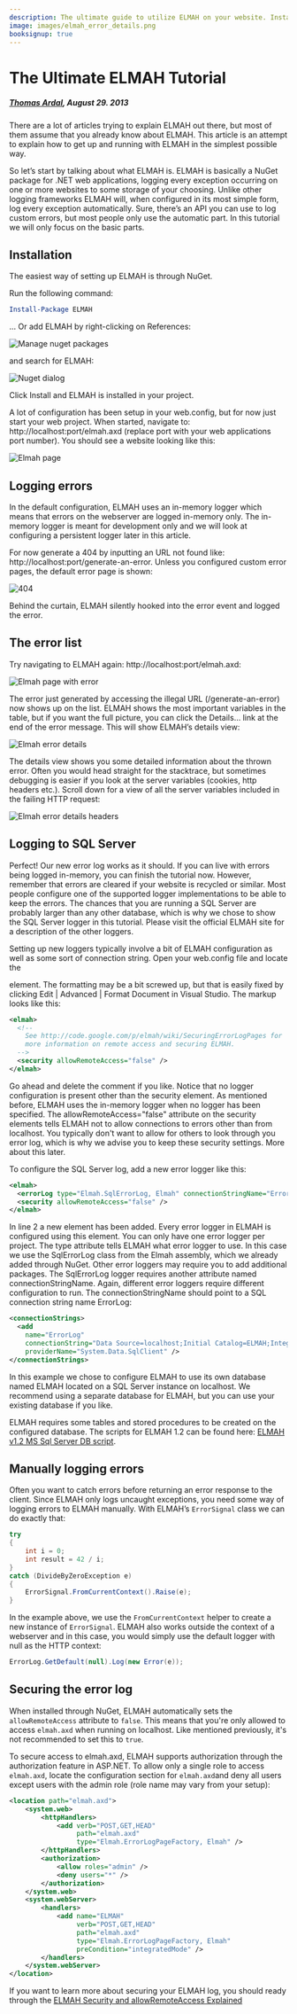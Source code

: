 ---description: The ultimate guide to utilize ELMAH on your website. Install, secure and configure ELMAH to log to SQL Server or memory. How do you log errors manually?image: images/elmah_error_details.pngbooksignup: true---# The Ultimate ELMAH Tutorial##### [Thomas Ardal](http://elmah.io/about/), August 29. 2013There are a lot of articles trying to explain ELMAH out there, but most of them assume that you already know about ELMAH. This article is an attempt to explain how to get up and running with ELMAH in the simplest possible way.So let’s start by talking about what ELMAH is. ELMAH is basically a NuGet package for .NET web applications, logging every exception occurring on one or more websites to some storage of your choosing. Unlike other logging frameworks ELMAH will, when configured in its most simple form, log every exception automatically. Sure, there’s an API you can use to log custom errors, but most people only use the automatic part. In this tutorial we will only focus on the basic parts.## InstallationThe easiest way of setting up ELMAH is through NuGet.Run the following command:```powershellInstall-Package ELMAH```... Or add ELMAH by right-clicking on References:![Manage nuget packages](images/manage_nuget_packages.png)and search for ELMAH:![Nuget dialog](images/nuget_dialog.png)Click Install and ELMAH is installed in your project.A lot of configuration has been setup in your web.config, but for now just start your web project. When started, navigate to: http://localhost:port/elmah.axd (replace port with your web applications port number). You should see a website looking like this:![Elmah page](images/elmah_page.png)## Logging errorsIn the default configuration, ELMAH uses an in-memory logger which means that errors on the webserver are logged in-memory only. The in-memory logger is meant for development only and we will look at configuring a persistent logger later in this article.For now generate a 404 by inputting an URL not found like: http://localhost:port/generate-an-error. Unless you configured custom error pages, the default error page is shown:![404](images/404.png)Behind the curtain, ELMAH silently hooked into the error event and logged the error.## The error listTry navigating to ELMAH again: http://localhost:port/elmah.axd:![Elmah page with error](images/elmah_page_with_error.png)The error just generated by accessing the illegal URL (/generate-an-error) now shows up on the list. ELMAH shows the most important variables in the table, but if you want the full picture, you can click the Details… link at the end of the error message. This will show ELMAH’s details view:![Elmah error details](images/elmah_error_details.png)The details view shows you some detailed information about the thrown error. Often you would head straight for the stacktrace, but sometimes debugging is easier if you look at the server variables (cookies, http headers etc.). Scroll down for a view of all the server variables included in the failing HTTP request:![Elmah error details headers](images/elmah_error_details_headers.png)## Logging to SQL ServerPerfect! Our new error log works as it should. If you can live with errors being logged in-memory, you can finish the tutorial now. However, remember that errors are cleared if your website is recycled or similar. Most people configure one of the supported logger implementations to be able to keep the errors. The chances that you are running a SQL Server are probably larger than any other database, which is why we chose to show the SQL Server logger in this tutorial. Please visit the official ELMAH site for a description of the other loggers.Setting up new loggers typically involve a bit of ELMAH configuration as well as some sort of connection string. Open your web.config file and locate theelement. The formatting may be a bit screwed up, but that is easily fixed by clicking Edit | Advanced | Format Document in Visual Studio. The markup looks like this:```xml<elmah>  <!--    See http://code.google.com/p/elmah/wiki/SecuringErrorLogPages for    more information on remote access and securing ELMAH.  -->  <security allowRemoteAccess="false" /></elmah>```Go ahead and delete the comment if you like. Notice that no logger configuration is present other than the security element. As mentioned before, ELMAH uses the in-memory logger when no logger has been specified. The allowRemoteAccess="false" attribute on the security elements tells ELMAH not to allow connections to errors other than from localhost. You typically don't want to allow for others to look through you error log, which is why we advise you to keep these security settings. More about this later.To configure the SQL Server log, add a new error logger like this:```xml<elmah>  <errorLog type="Elmah.SqlErrorLog, Elmah" connectionStringName="ErrorLog"/>  <security allowRemoteAccess="false" /></elmah>```In line 2 a new element has been added. Every error logger in ELMAH is configured using this element. You can only have one error logger per project. The type attribute tells ELMAH what error logger to use. In this case we use the SqlErrorLog class from the Elmah assembly, which we already added through NuGet. Other error loggers may require you to add additional packages. The SqlErrorLog logger requires another attribute named connectionStringName. Again, different error loggers require different configuration to run. The connectionStringName should point to a SQL connection string name ErrorLog:```xml<connectionStrings>  <add    name="ErrorLog"    connectionString="Data Source=localhost;Initial Catalog=ELMAH;Integrated Security=SSPI;"    providerName="System.Data.SqlClient" /></connectionStrings>```In this example we chose to configure ELMAH to use its own database named ELMAH located on a SQL Server instance on localhost. We recommend using a separate database for ELMAH, but you can use your existing database if you like.ELMAH requires some tables and stored procedures to be created on the configured database. The scripts for ELMAH 1.2 can be found here: [ELMAH v1.2 MS Sql Server DB script](https://github.com/elmah/Elmah/blob/master/src/Elmah.SqlServer/SQLServer.sql).## Manually logging errorsOften you want to catch errors before returning an error response to the client. Since ELMAH only logs uncaught exceptions, you need some way of logging errors to ELMAH manually. With ELMAH’s `ErrorSignal` class we can do exactly that:```csharptry{    int i = 0;    int result = 42 / i;}catch (DivideByZeroException e){    ErrorSignal.FromCurrentContext().Raise(e);}```In the example above, we use the `FromCurrentContext` helper to create a new instance of `ErrorSignal`. ELMAH also works outside the context of a webserver and in this case, you would simply use the default logger with null as the HTTP context:```csharpErrorLog.GetDefault(null).Log(new Error(e));```## Securing the error logWhen installed through NuGet, ELMAH automatically sets the `allowRemoteAccess` attribute to `false`. This means that you're only allowed to access `elmah.axd` when running on localhost. Like mentioned previously, it's not recommended to set this to `true`.To secure access to elmah.axd, ELMAH supports authorization through the authorization feature in ASP.NET. To allow only a single role to access `elmah.axd`, locate the configuration section for `elmah.axd`and deny all users except users with the admin role (role name may vary from your setup):```xml<location path="elmah.axd">    <system.web>        <httpHandlers>            <add verb="POST,GET,HEAD"                 path="elmah.axd"                 type="Elmah.ErrorLogPageFactory, Elmah" />        </httpHandlers>        <authorization>            <allow roles="admin" />            <deny users="*" />        </authorization>    </system.web>    <system.webServer>        <handlers>            <add name="ELMAH"                 verb="POST,GET,HEAD"                 path="elmah.axd"                 type="Elmah.ErrorLogPageFactory, Elmah"                 preCondition="integratedMode" />        </handlers>    </system.webServer></location>```If you want to learn more about securing your ELMAH log, you should ready through the [ELMAH Security and allowRemoteAccess Explained](/elmah-security-and-allowremoteaccess-explained.md)